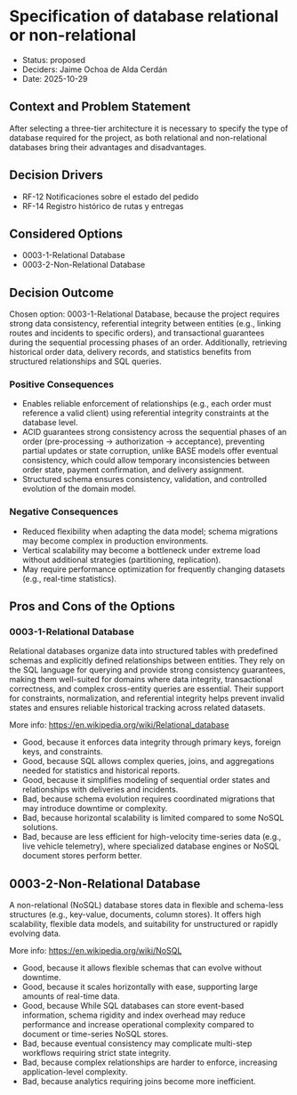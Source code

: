 # Specification of database relational or non-relational

* Status: proposed
* Deciders: Jaime Ochoa de Alda Cerdán
* Date: 2025-10-29

## Context and Problem Statement

After selecting a three-tier architecture it is necessary to specify the type of database required for the project, as both relational and non-relational databases bring their advantages and disadvantages.

## Decision Drivers

* RF-12 Notificaciones sobre el estado del pedido
* RF-14 Registro histórico de rutas y entregas

## Considered Options

* 0003-1-Relational Database
* 0003-2-Non-Relational Database

## Decision Outcome

Chosen option: 0003-1-Relational Database, because the project requires strong data consistency, referential integrity between entities (e.g., linking routes and incidents to specific orders), and transactional guarantees during the sequential processing phases of an order. Additionally, retrieving historical order data, delivery records, and statistics benefits from structured relationships and SQL queries.

### Positive Consequences

* Enables reliable enforcement of relationships (e.g., each order must reference a valid client) using referential integrity constraints at the database level.
* ACID guarantees strong consistency across the sequential phases of an order (pre-processing → authorization → acceptance), preventing partial updates or state corruption, unlike BASE models offer eventual consistency, which could allow temporary inconsistencies between order state, payment confirmation, and delivery assignment.
* Structured schema ensures consistency, validation, and controlled evolution of the domain model.


### Negative Consequences

* Reduced flexibility when adapting the data model; schema migrations may become complex in production environments.
* Vertical scalability may become a bottleneck under extreme load without additional strategies (partitioning, replication).
* May require performance optimization for frequently changing datasets (e.g., real-time statistics).

## Pros and Cons of the Options

### 0003-1-Relational Database

Relational databases organize data into structured tables with predefined schemas and explicitly defined relationships between entities. They rely on the SQL language for querying and provide strong consistency guarantees, making them well-suited for domains where data integrity, transactional correctness, and complex cross-entity queries are essential. Their support for constraints, normalization, and referential integrity helps prevent invalid states and ensures reliable historical tracking across related datasets.

More info: https://en.wikipedia.org/wiki/Relational_database

* Good, because it enforces data integrity through primary keys, foreign keys, and constraints.
* Good, because SQL allows complex queries, joins, and aggregations needed for statistics and historical reports.
* Good, because it simplifies modeling of sequential order states and relationships with deliveries and incidents.
* Bad, because schema evolution requires coordinated migrations that may introduce downtime or complexity.
* Bad, because horizontal scalability is limited compared to some NoSQL solutions.
* Bad, because are less efficient for high-velocity time-series data (e.g., live vehicle telemetry), where specialized database engines or NoSQL document stores perform better.

## 0003-2-Non-Relational Database

A non-relational (NoSQL) database stores data in flexible and schema-less structures (e.g., key-value, documents, column stores). It offers high scalability, flexible data models, and suitability for unstructured or rapidly evolving data.

More info: https://en.wikipedia.org/wiki/NoSQL

* Good, because it allows flexible schemas that can evolve without downtime.
* Good, because it scales horizontally with ease, supporting large amounts of real-time data.
* Good, because While SQL databases can store event-based information, schema rigidity and index overhead may reduce performance and increase operational complexity compared to document or time-series NoSQL stores.
* Bad, because eventual consistency may complicate multi-step workflows requiring strict state integrity.
* Bad, because complex relationships are harder to enforce, increasing application-level complexity.
* Bad, because analytics requiring joins become more inefficient.
